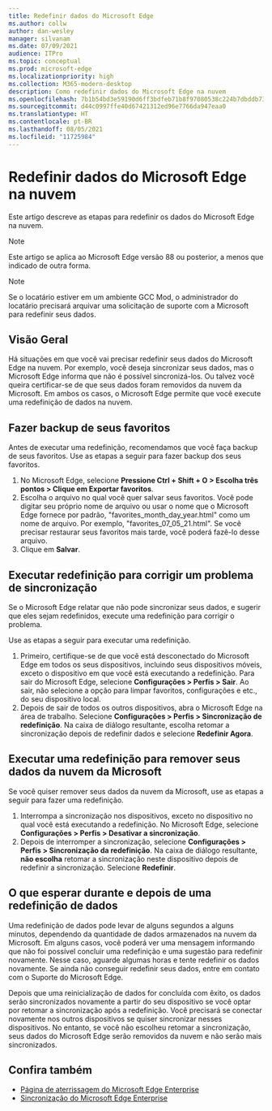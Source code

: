```yaml
---
title: Redefinir dados do Microsoft Edge
ms.author: collw
author: dan-wesley
manager: silvanam
ms.date: 07/09/2021
audience: ITPro
ms.topic: conceptual
ms.prod: microsoft-edge
ms.localizationpriority: high
ms.collection: M365-modern-desktop
description: Como redefinir dados do Microsoft Edge na nuvem
ms.openlocfilehash: 7b1b54bd3e59190d6ff3bdfeb71b8f97080538c224b7dbddb73b9d11708706ac
ms.sourcegitcommit: d44c0997ffe40d67421312ed96e7766da947eaa0
ms.translationtype: HT
ms.contentlocale: pt-BR
ms.lasthandoff: 08/05/2021
ms.locfileid: "11725984"
---
```

# <a name="reset-microsoft-edge-data-in-the-cloud"></a>Redefinir dados do Microsoft Edge na nuvem

Este artigo descreve as etapas para redefinir os dados do Microsoft Edge na nuvem.

> [!NOTE]
> Este artigo se aplica ao Microsoft Edge versão 88 ou posterior, a menos que indicado de outra forma.

> [!NOTE]
> Se o locatário estiver em um ambiente GCC Mod, o administrador do locatário precisará arquivar uma solicitação de suporte com a Microsoft para redefinir seus dados.

## <a name="overview"></a>Visão Geral

Há situações em que você vai precisar redefinir seus dados do Microsoft Edge na nuvem. Por exemplo, você deseja sincronizar seus dados, mas o Microsoft Edge informa que não é possível sincronizá-los. Ou talvez você queira certificar-se de que seus dados foram removidos da nuvem da Microsoft. Em ambos os casos, o Microsoft Edge permite que você execute uma redefinição de dados na nuvem.

## <a name="back-up-your-favorites"></a>Fazer backup de seus favoritos

Antes de executar uma redefinição, recomendamos que você faça backup de seus favoritos. Use as etapas a seguir para fazer backup dos seus favoritos.

1. No Microsoft Edge, selecione **Pressione Ctrl + Shift + O > Escolha três pontos > Clique em Exportar favoritos**.
2. Escolha o arquivo no qual você quer salvar seus favoritos. Você pode digitar seu próprio nome de arquivo ou usar o nome que o Microsoft Edge fornece por padrão, "favorites_month_day_year.html" como um nome de arquivo. Por exemplo, "favorites_07_05_21.html". Se você precisar restaurar seus favoritos mais tarde, você poderá fazê-lo desse arquivo.
3. Clique em **Salvar**.

## <a name="perform-a-reset-to-fix-a-synchronization-problem"></a>Executar redefinição para corrigir um problema de sincronização

Se o Microsoft Edge relatar que não pode sincronizar seus dados, e sugerir que eles sejam redefinidos, execute uma redefinição para corrigir o problema.

Use as etapas a seguir para executar uma redefinição.

1. Primeiro, certifique-se de que você está desconectado do Microsoft Edge em todos os seus dispositivos, incluindo seus dispositivos móveis, exceto o dispositivo em que você está executando a redefinição. Para sair do Microsoft Edge, selecione **Configurações > Perfis > Sair**. Ao sair, não selecione a opção para limpar favoritos, configurações e etc., do seu dispositivo local.
2. Depois de sair de todos os outros dispositivos, abra o Microsoft Edge na área de trabalho. Selecione **Configurações > Perfis > Sincronização de redefinição**. Na caixa de diálogo resultante, escolha retomar a sincronização depois de redefinir dados e selecione **Redefinir Agora**.

## <a name="perform-a-reset-to-remove-your-data-from-microsofts-cloud"></a>Executar uma redefinição para remover seus dados da nuvem da Microsoft

Se você quiser remover seus dados da nuvem da Microsoft, use as etapas a seguir para fazer uma redefinição.

1. Interrompa a sincronização nos dispositivos, exceto no dispositivo no qual você está executando a redefinição.  No Microsoft Edge, selecione **Configurações > Perfis > Desativar a sincronização**.  
2. Depois de interromper a sincronização, selecione **Configurações > Perfis > Sincronização da redefinição**. Na caixa de diálogo resultante, **não escolha** retomar a sincronização neste dispositivo depois de redefinir a sincronização. Selecione **Redefinir**.

## <a name="what-to-expect-during-and-after-a-data-reset"></a>O que esperar durante e depois de uma redefinição de dados

Uma redefinição de dados pode levar de alguns segundos a alguns minutos, dependendo da quantidade de dados armazenados na nuvem da Microsoft. Em alguns casos, você poderá ver uma mensagem informando que não foi possível concluir uma redefinição e uma sugestão para redefinir novamente. Nesse caso, aguarde algumas horas e tente redefinir os dados novamente. Se ainda não conseguir redefinir seus dados, entre em contato com o Suporte do Microsoft Edge.

Depois que uma reinicialização de dados for concluída com êxito, os dados serão sincronizados novamente a partir do seu dispositivo se você optar por retomar a sincronização após a redefinição. Você precisará se conectar novamente nos outros dispositivos se quiser sincronizar nesses dispositivos. No entanto, se você não escolheu retomar a sincronização, seus dados do Microsoft Edge serão removidos da nuvem e não serão mais sincronizados.

## <a name="see-also"></a>Confira também

- [Página de aterrissagem do Microsoft Edge Enterprise](https://aka.ms/EdgeEnterprise)
- [Sincronização do Microsoft Edge Enterprise](microsoft-edge-enterprise-sync.md)
